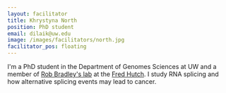 ```yaml
---
layout: facilitator
title: Khrystyna North
position: PhD student
email: dilaik@uw.edu
image: /images/facilitators/north.jpg
facilitator_pos: floating
---
```


I'm a PhD student in the Department of Genomes Sciences at UW and a member of [Rob Bradley's lab](http://bradleybiology.org/) at the [Fred Hutch](http://www.fredhutch.org/).
I study RNA splicing and how alternative splicing events may lead to cancer. 
